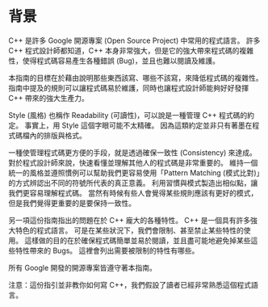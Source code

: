 # 背景

C++ 是許多 Google 開源專案 (Open Source Project) 中常用的程式語言。 許多 C++ 程式設計師都知道，C++ 本身非常強大，但是它的強大帶來程式碼的複雜性，使得程式碼容易產生各種錯誤 (Bug)，並且也難以閱讀及維護。

本指南的目標在於藉由說明那些東西該寫、哪些不該寫，來降低程式碼的複雜性。 指南中提及的規則可以讓程式碼易於維護，同時也讓程式設計師能夠好好發揮 C++ 帶來的強大生產力。

Style (風格) 也稱作 Readability (可讀性)，可以說是一種管理 C++ 程式碼的約定。 事實上，用 Style 這個字眼可能不太精確。 因為這類約定並非只有著墨在程式碼檔內的排版與格式。

一種使管理程式碼更方便的手段，就是透過確保一致性 (Consistency) 來達成。 對於程式設計師來說，快速看懂並理解其他人的程式碼是非常重要的。 維持一個統一的風格並遵照慣例可以幫助我們更容易使用「Pattern Matching (模式比對)」的方式辨認出不同的符號所代表的真正意義。 利用習慣與模式製造出相似點，讓我們更容易理解程式碼。 當然有時候有些人會覺得某些規則應該有更好的模式，但是我們覺得更重要的是要保持一致性。

另一項這份指南指出的問題在於 C++ 龐大的各種特性。 C++ 是一個具有許多強大特色的程式語言。 可是在某些狀況下，我們會限制、甚至禁止某些特性的使用。 這樣做的目的在於確保程式碼簡單並易於閱讀，並且盡可能地避免掉某些這些特性帶來的 Bugs。 這裡會列出需要被限制的特性有哪些。

所有 Google 開發的開源專案皆遵守著本指南。

注意：這份指引並非教你如何寫 C++，我們假設了讀者已經非常熟悉這個程式語言。
